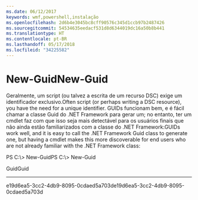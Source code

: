 ```yaml
---
ms.date: 06/12/2017
keywords: wmf,powershell,instalação
ms.openlocfilehash: 2d6b4e3045bc8cff90576c345d1ccb97b2487426
ms.sourcegitcommit: 54534635eedacf531d8d6344019dc16a50b8b441
ms.translationtype: HT
ms.contentlocale: pt-BR
ms.lasthandoff: 05/17/2018
ms.locfileid: "34225582"
---
```

# <a name="new-guid"></a><span data-ttu-id="a094f-102">New-Guid</span><span class="sxs-lookup"><span data-stu-id="a094f-102">New-Guid</span></span>
<span data-ttu-id="a094f-103">Geralmente, um script (ou talvez a escrita de um recurso DSC) exige um identificador exclusivo.</span><span class="sxs-lookup"><span data-stu-id="a094f-103">Often script (or perhaps writing a DSC resource), you have the need for a unique identifier.</span></span> <span data-ttu-id="a094f-104">GUIDs funcionam bem, e é fácil chamar a classe Guid do .NET Framework para gerar um; no entanto, ter um cmdlet faz com que isso seja mais detectável para os usuários finais que não ainda estão familiarizados com a classe do .NET Framework:</span><span class="sxs-lookup"><span data-stu-id="a094f-104">GUIDs work well, and it is easy to call the .NET Framework Guid class to generate one, but having a cmdlet makes this more discoverable for end users who are not already familiar with the .NET Framework class:</span></span>

<span data-ttu-id="a094f-105">PS C:\\&gt; New-Guid</span><span class="sxs-lookup"><span data-stu-id="a094f-105">PS C:\\&gt; New-Guid</span></span>

<span data-ttu-id="a094f-106">Guid</span><span class="sxs-lookup"><span data-stu-id="a094f-106">Guid</span></span>

----

<span data-ttu-id="a094f-107">e19d6ea5-3cc2-4db9-8095-0cdaed5a703d</span><span class="sxs-lookup"><span data-stu-id="a094f-107">e19d6ea5-3cc2-4db9-8095-0cdaed5a703d</span></span>
